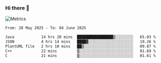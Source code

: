 ### Hi there 👋

![Metrics](https://github.com/radoapx/radoapx/blob/main/github-metrics.svg)

<!--START_SECTION:waka-->

```txt
From: 28 May 2025 - To: 04 June 2025

Java            14 hrs 20 mins  ████████████████▒░░░░░░░░   65.03 %
JSON            4 hrs 14 mins   ████▓░░░░░░░░░░░░░░░░░░░░   19.26 %
PlantUML file   2 hrs 10 mins   ██▒░░░░░░░░░░░░░░░░░░░░░░   09.87 %
C++             22 mins         ▒░░░░░░░░░░░░░░░░░░░░░░░░   01.69 %
C               21 mins         ▒░░░░░░░░░░░░░░░░░░░░░░░░   01.61 %
```

<!--END_SECTION:waka-->

<!--
**radoapx/radoapx** is a ✨ _special_ ✨ repository because its `README.md` (this file) appears on your GitHub profile.

Here are some ideas to get you started:

- 🔭 I’m currently working on ...
- 🌱 I’m currently learning ...
- 👯 I’m looking to collaborate on ...
- 🤔 I’m looking for help with ...
- 💬 Ask me about ...
- 📫 How to reach me: ...
- 😄 Pronouns: ...
- ⚡ Fun fact: ...
-->
